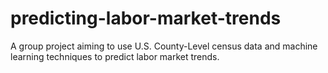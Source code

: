 # predicting-labor-market-trends
A group project aiming to use U.S. County-Level census data and machine learning techniques to predict labor market trends.
